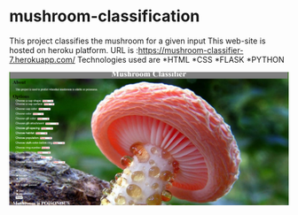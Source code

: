 # mushroom-classification
This project classifies the mushroom for a given input
This web-site is hosted on heroku platform.
URL is :https://mushroom-classifier-7.herokuapp.com/
Technologies used are
*HTML
*CSS
*FLASK
*PYTHON

![website image](https://github.com/abhishekvardhan/mushroom-classification/blob/master/Capture1.PNG?raw=true)
